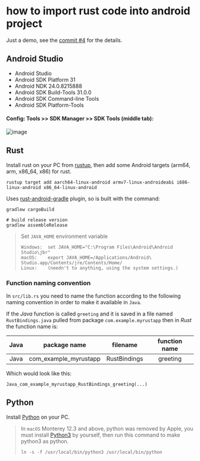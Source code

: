 # how to import rust code into android project

Just a demo, see the [commit #4](https://github.com/ssrlive/rust_on_android/commit/7fa92cd01b24258469ed173a33b593e8d472fe99) for the details.


## Android Studio

* Android Studio
* Android SDK Platform 31
* Android NDK 24.0.8215888
* Android SDK Build-Tools 31.0.0
* Android SDK Command-line Tools
* Android SDK Platform-Tools

#### Config: Tools >> SDK Manager >>  SDK Tools (middle tab):

![image](https://user-images.githubusercontent.com/30760636/200150722-e48dae21-51d0-4993-a8b7-95ea0330249c.png)

## Rust

Install rust on your PC from [rustup](https://rustup.rs), 
then add some Android targets (arm64, arm, x86_64, x86) for rust.
```
rustup target add aarch64-linux-android armv7-linux-androideabi i686-linux-android x86_64-linux-android
```
Uses [rust-android-gradle](https://github.com/mozilla/rust-android-gradle) plugin, so is built with the command:
```cli
gradlew cargoBuild

# build release version
gradlew assembleRelease
```

> Set `JAVA_HOME` environment variable
> ```
> Windows:  set JAVA_HOME="C:\Program Files\Android\Android Studio\jbr"
> macOS:    export JAVA_HOME=/Applications/Android\ Studio.app/Contents/jre/Contents/Home/
> Linux:    (needn't to anything, using the system settings.)
> ```

### Function naming convention

In `src/lib.rs` you need to name the function according to the following naming convention in order to make it available in `Java`.

If the _Java_ function is called `greeting` and it is saved in a file named `RustBindings.java` pulled from package `com.example.myrustapp` then in _Rust_ the function name is:

| Java |     package name      |   filename   | function name |
| :--: | :-------------------: | :----------: | :-----------: |
| Java | com_example_myrustapp | RustBindings |   greeting    |

Which would look like this:

`Java_com_example_myrustapp_RustBindings_greeting(...)`

## Python

Install [Python](https://www.python.org/downloads/) on your PC.

> In `macOS` Monterey 12.3 and above, python was removed by Apple, you must install [Python3](https://www.python.org/downloads/) by yourself, then run this command to make python3 as python.
> ```
> ln -s -f /usr/local/bin/python3 /usr/local/bin/python
> ```
